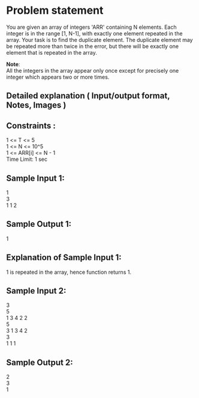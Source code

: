 # Problem statement
You are given an array of integers 'ARR' containing N elements. 
Each integer is in the range [1, N-1], with exactly one element repeated in the array.
Your task is to find the duplicate element. The duplicate element may be repeated more than twice in the error, but there will be exactly one element that is repeated in the array.

**Note**:  
All the integers in the array appear only once except for precisely one integer which appears two or more times.  
## Detailed explanation ( Input/output format, Notes, Images )
## Constraints :
1 <= T <= 5  
1 <= N <= 10^5  
1 <= ARR[i] <= N - 1  
Time Limit: 1 sec

## Sample Input 1:
1  
3  
1 1 2  
## Sample Output 1:
1

## Explanation of Sample Input 1:
1 is repeated in the array, hence function returns 1.

## Sample Input 2:
3  
5  
1 3 4 2 2  
5  
3 1 3 4 2  
3  
1 1 1  
## Sample Output 2:
2  
3  
1  
